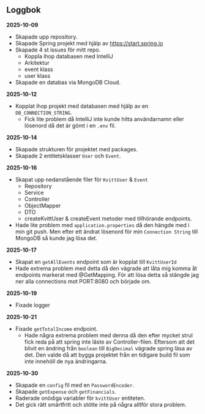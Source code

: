 ## Loggbok

<!-- ## User Stories
- Som användare vill jag kunna logga in för att få ett helikopterperspektiv gällande min ekonomi.
- Som användare vill jag kunna lägga in utgifter/inkomster för att se om jag är kvitt med mig själv.
 -->


**2025-10-09**
- Skapade upp repository.
- Skapade Spring projekt med hjälp av https://start.spring.io
- Skapade 4 st issues för mitt repo.
  - Koppla ihop databasen med IntelliJ
  - Arkitektur
  - event klass
  - user klass
- Skapade en databas via MongoDB Cloud.

**2025-10-12**
- Kopplat ihop projekt med databasen med hjälp av en ``DB_CONNECTION_STRING``.
  - Fick lite problem då IntelliJ inte kunde hitta användarnamn eller lösenord då det är gömt i en ``.env`` fil.

**2025-10-14**
- Skapade strukturen för projektet med packages.
- Skapade 2 entitetsklasser ``User`` och `Event`.

**2025-10-16**
- Skapat upp nedanstående filer för `KvittUser` & `Event`
  - Repository
  - Service
  - Controller
  - ObjectMapper
  - DTO
  - createKvittUser & createEvent metoder med tillhörande endpoints.
- Hade lite problem med ``application.properties`` då den hängde med i min git push. Men efter ett ändrat lösenord för min ``Connection String`` till MongoDB så kunde jag lösa det.

**2025-10-17**
- Skapat en ```getAllEvents``` endpoint som är kopplat till ``KvittUserId``
- Hade extrema problem med detta då den vägrade att låta mig komma åt endpoints markerat med @GetMapping. För att lösa detta så stängde jag ner alla connections mot PORT:8080 och började om.

**2025-10-19**
- Fixade logger

**2025-10-21**
- Fixade ``getTotalIncome`` endpoint.
  - Hade några extrema problem med denna då den efter mycket strul fick reda på att spring inte läste av Controller-filen. Eftersom att det blivit en ändring från ``boolean`` till ``BigDecimal`` vägrade spring läsa av det. Den valde då att bygga projektet från en tidigare build fil som inte innehöll de nya ändringarna.


**2025-10-30**
- Skapade en `config` fil med en `PasswordEncoder`.
- Skapade `getExpense` och `getFinancials`.
- Raderade onödiga variabler för `kvittUser` entiteten.
- Det gick rätt smärtfritt och stötte inte på några alltför stora problem.